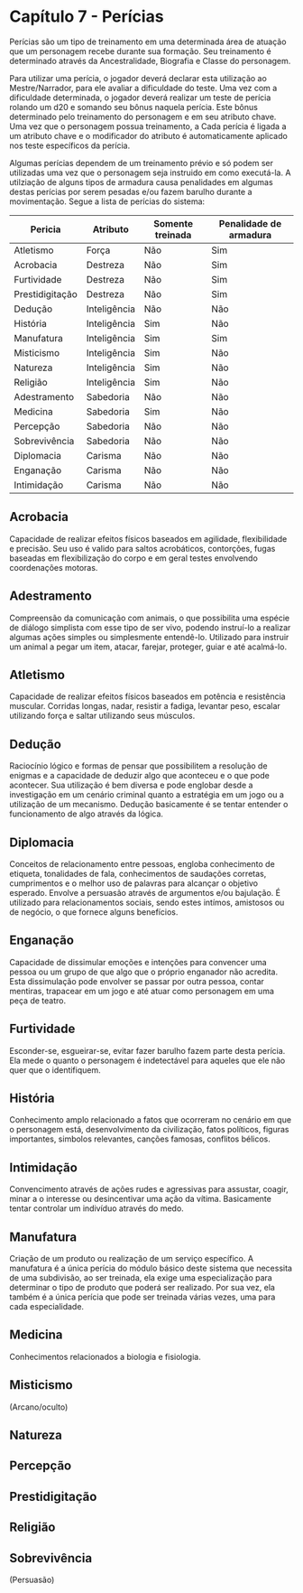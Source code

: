 # Capítulo 7 - Perícias

Perícias são um tipo de treinamento em uma determinada área de atuação que um personagem recebe durante sua formação. Seu treinamento é determinado através da Ancestralidade, Biografia e Classe do personagem.

Para utilizar uma perícia, o jogador deverá declarar esta utilização ao Mestre/Narrador, para ele avaliar a dificuldade do teste. Uma vez com a dificuldade determinada, o jogador deverá realizar um teste de perícia rolando um d20 e somando seu bônus naquela perícia. Este bônus determinado pelo treinamento do personagem e em seu atributo chave. Uma vez que o personagem possua treinamento, a Cada perícia é ligada a um atributo chave e o modificador do atributo é automaticamente aplicado nos teste específicos da perícia.

Algumas perícias dependem de um treinamento prévio e só podem ser utilizadas uma vez que o personagem seja instruido em como executá-la. A utilziação de alguns tipos de armadura causa penalidades em algumas destas perícias por serem pesadas e/ou fazem barulho durante a movimentação. Segue a lista de perícias do sistema:

| Pericia         | Atributo     | Somente treinada | Penalidade de armadura |
| --------------- | ------------ | ---------------- | ---------------------- |
| Atletismo       | Força        | Não              | Sim                    |
| Acrobacia       | Destreza     | Não              | Sim                    |
| Furtividade     | Destreza     | Não              | Sim                    |
| Prestidigitação | Destreza     | Não              | Sim                    |
| Dedução         | Inteligência | Não              | Não                    |
| História        | Inteligência | Sim              | Não                    |
| Manufatura      | Inteligência | Sim              | Sim                    |
| Misticismo      | Inteligência | Sim              | Não                    |
| Natureza        | Inteligência | Sim              | Não                    |
| Religião        | Inteligência | Sim              | Não                    |
| Adestramento    | Sabedoria    | Não              | Não                    |
| Medicina        | Sabedoria    | Sim              | Não                    |
| Percepção       | Sabedoria    | Não              | Não                    |
| Sobrevivência   | Sabedoria    | Não              | Não                    |
| Diplomacia      | Carisma      | Não              | Não                    |
| Enganação       | Carisma      | Não              | Não                    |
| Intimidação     | Carisma      | Não              | Não                    |

## Acrobacia
Capacidade de realizar efeitos físicos baseados em agilidade, flexibilidade e precisão.
Seu uso é valido para saltos acrobáticos, contorções, fugas baseadas em flexibilização do corpo e em geral testes envolvendo coordenações motoras.

## Adestramento
Compreensão da comunicação com animais, o que possibilita uma espécie de diálogo simplista com esse tipo de ser vivo, podendo instruí-lo a realizar algumas ações simples ou simplesmente entendê-lo. Utilizado para instruir um animal a pegar um item, atacar, farejar, proteger, guiar e até acalmá-lo.

## Atletismo
Capacidade de realizar efeitos físicos baseados em potência e resistência muscular. Corridas longas, nadar, resistir a fadiga, levantar peso, escalar utilizando força e saltar utilizando seus músculos.

## Dedução
Raciocínio lógico e formas de pensar que possibilitem a resolução de enigmas e a capacidade de deduzir algo que aconteceu e o que pode acontecer. Sua utilização é bem diversa e pode englobar desde a investigação em um cenário criminal quanto a estratégia em um jogo ou a utilização de um mecanismo. Dedução basicamente é se tentar entender o funcionamento de algo através da lógica.

## Diplomacia
Conceitos de relacionamento entre pessoas, engloba conhecimento de etiqueta, tonalidades de fala, conhecimentos de saudações corretas, cumprimentos e o melhor uso de palavras para alcançar o objetivo esperado. Envolve a persuasão através de argumentos e/ou bajulação. É utilizado para relacionamentos sociais, sendo estes intímos, amistosos ou de negócio, o que fornece alguns benefícios. 

## Enganação
Capacidade de dissimular emoções e intenções para convencer uma pessoa ou um grupo de que algo que o próprio enganador não acredita. Esta dissimulação pode envolver se passar por outra pessoa, contar mentiras, trapacear em um jogo e até atuar como personagem em uma peça de teatro.

## Furtividade
<!-- hihi to furtivo -->
Esconder-se, esgueirar-se, evitar fazer barulho fazem parte desta perícia. Ela mede o quanto o personagem é indetectável para aqueles que ele não quer que o identifiquem.

## História
Conhecimento amplo relacionado a fatos que ocorreram no cenário em que o personagem está, desenvolvimento da civilização, fatos políticos, figuras importantes, simbolos relevantes, canções famosas, conflitos bélicos.

## Intimidação
Convencimento através de ações rudes e agressivas para assustar, coagir, minar a o interesse ou desincentivar uma ação da vítima. Basicamente tentar controlar um indivíduo através do medo.

## Manufatura
Criação de um produto ou realização de um serviço específico. A manufatura é a única perícia do módulo básico deste sistema que necessita de uma subdivisão, ao ser treinada, ela exige uma especialização para determinar o tipo de produto que poderá ser realizado. Por sua vez, ela também é a única perícia que pode ser treinada várias vezes, uma para cada especialidade.

## Medicina
Conhecimentos relacionados a biologia e fisiologia.

## Misticismo
(Arcano/oculto)

## Natureza
## Percepção
## Prestidigitação
## Religião
## Sobrevivência
(Persuasão)
